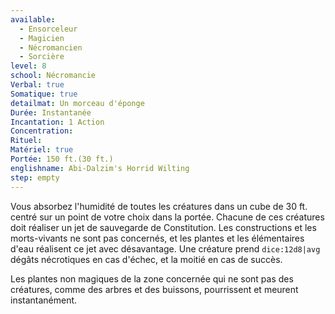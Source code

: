 ```yaml
---
available:
  - Ensorceleur
  - Magicien
  - Nécromancien
  - Sorcière
level: 8
school: Nécromancie
Verbal: true
Somatique: true
detailmat: Un morceau d'éponge
Durée: Instantanée
Incantation: 1 Action
Concentration:
Rituel:
Matériel: true
Portée: 150 ft.(30 ft.)
englishname: Abi-Dalzim's Horrid Wilting
step: empty
---
```

Vous absorbez l'humidité de toutes les créatures dans un cube de 30 ft. centré sur un point de votre choix dans la portée. Chacune de ces créatures doit réaliser un jet de sauvegarde de Constitution. Les constructions et les morts-vivants ne sont pas concernés, et les plantes et les élémentaires d'eau réalisent ce jet avec désavantage. Une créature prend `dice:12d8|avg` dégâts nécrotiques en cas d'échec, et la moitié en cas de succès.

Les plantes non magiques de la zone concernée qui ne sont pas des créatures, comme des arbres et des buissons, pourrissent et meurent instantanément. 
